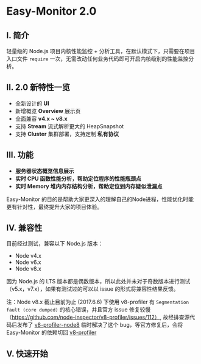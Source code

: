 # Easy-Monitor 2.0

## I. 简介

轻量级的 Node.js 项目内核性能监控 + 分析工具，在默认模式下，只需要在项目入口文件 ```require``` 一次，无需改动任何业务代码即可开启内核级别的性能监控分析。

## II. 2.0 新特性一览

* 全新设计的 **UI**
* 新增概览 **Overview** 展示页
* 全面兼容 **v4.x ~ v8.x**
* 支持 **Stream** 流式解析更大的 HeapSnapshot
* 支持 **Cluster** 集群部署，支持定制 **私有协议**

## III. 功能

* **服务器状态概览信息展示**
* **实时 CPU 函数性能分析，帮助定位程序的性能瓶颈点**
* **实时 Memory 堆内内存结构分析，帮助定位到内存疑似泄漏点**

Easy-Monitor 的目的是帮助大家更深入的理解自己的Node进程，性能优化时能更有针对性，最终提升大家的项目体验。

## IV. 兼容性

目前经过测试，兼容以下 Node.js 版本：

* Node v4.x
* Node v6.x
* Node v8.x

因为 Node.js 的 LTS 版本都是偶数版本，所以此处并未对于奇数版本进行测试（v5.x，v7.x），如果有测试过的可以以 issue 的形式将兼容性结果反馈。

注：Node v8.x 截止目前为止 (2017.6.6) 下使用 v8-profiler 有 ```Segmentation fault (core dumped)``` 的核心错误，并且官方 issue 修复较慢（https://github.com/node-inspector/v8-profiler/issues/112）, 故经排查源代码后发布了 [v8-profiler-node8](https://www.npmjs.com/package/v8-profiler-node8) 临时解决了这个 bug，等官方修复后，会将 Easy-Monitor 的依赖切回 [v8-profiler](https://www.npmjs.com/package/v8-profiler)

## V. 快速开始